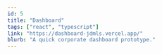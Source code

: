 ```yaml
---
id: 5
title: "Dashboard"
tags: ["react", "typescript"]
link: "https://dashboard-jdmls.vercel.app/"
blurb: "A quick corporate dashboard prototype."
---
```

